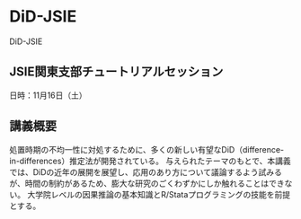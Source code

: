 # DiD-JSIE
DiD-JSIE

## JSIE関東支部チュートリアルセッション

日時：11月16日（土）

## 講義概要

<!--
応用の分野では、計量理論的な根拠なく、DiD（difference-in-differences）の様々な技法が用いられてきた。
その際たるものが、TWFEモデル（two-way fixed effects model）である。
ここ5年ほどの間に、TWFEモデルをはじめとするDiDの慣例的な使用に対する批判と新しいDiD推定法の開発が急速に進んでいる。
現在では、処置時期に不均一性がある場合、TWFEモデルによる推定値が信頼できないことに幅広い合意が得られている。
-->
処置時期の不均一性に対処するために、多くの新しい有望なDiD（difference-in-differences）推定法が開発されている。
与えられたテーマのもとで、本講義では、DiDの近年の展開を展望し、応用のあり方について議論するよう試みるが、時間の制約があるため、膨大な研究のごくわずかにしか触れることはできない。
大学院レベルの因果推論の基本知識とR/Stataプログラミングの技能を前提とする。
